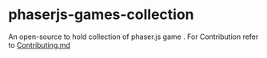 # phaserjs-games-collection
An open-source to hold collection of phaser.js game .
For Contribution refer to <a href="https://github.com/pacifiquem/phaserjs-games-collection/blob/d9eedac1b292e67bb3f04bf39b487f3260654548/CONTRIBUTING.md">Contributing.md</a>
